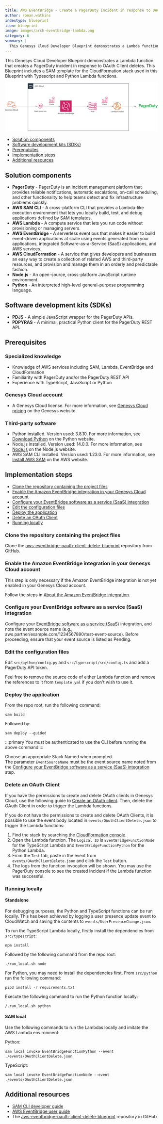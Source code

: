 ```yaml
---
title: AWS EventBridge - Create a PagerDuty incident in response to OAuth Client deletes
author: ronan.watkins
indextype: blueprint
icon: blueprint
image: images/arch-eventbridge-lambda.png
category: 6
summary: |
  This Genesys Cloud Developer Blueprint demonstrates a Lambda function that creates a PagerDuty incident in response to OAuth Client deletes. This Blueprint includes a SAM template for the CloudFormation stack used in this Blueprint with Typescript and Python Lambda functions.
---
```


This Genesys Cloud Developer Blueprint demonstrates a Lambda function that creates a PagerDuty incident in response to OAuth Client deletes. This Blueprint includes a SAM template for the CloudFormation stack used in this Blueprint with Typescript and Python Lambda functions.

![Diagram for the AWS EventBridge - Create a PagerDuty incident in response to OAuth Client deletes Blueprint](images/arch-eventbridge-lambda.png "Diagram for the AWS EventBridge - Create a PagerDuty incident in response to OAuth Client deletes Blueprint")

* [Solution components](#solution-components "Goes to the Solutions components section")
* [Software development kits (SDKs)](#software-development-kits-sdks "Goes to the Software development kits (SDKs) section")
* [Prerequisites](#prerequisites "Goes to the Prerequisites section")
* [Implementation steps](#implementation-steps "Goes to the Implementation steps section")
* [Additional resources](#additional-resources "Goes to the Additional resources section")

## Solution components

* **PagerDuty** - PagerDuty is an incident management platform that provides reliable notifications, automatic escalations, on-call scheduling, and other functionality to help teams detect and fix infrastructure problems quickly.
* **AWS SAM CLI** - A cross-platform CLI that provides a Lambda-like execution environment that lets you locally build, test, and debug applications defined by SAM templates.
* **AWS Lambda** - A compute service that lets you run code without provisioning or managing servers.
* **AWS EventBridge** - A serverless event bus that makes it easier to build event-driven applications at scale using events generated from your applications, integrated Software-as-a-Service (SaaS) applications, and AWS services.
* **AWS CloudFormation** - A service that gives developers and businesses an easy way to create a collection of related AWS and third-party resources, and provision and manage them in an orderly and predictable fashion.
* **Node.js** - An open-source, cross-platform JavaScript runtime environment.
* **Python** - An interpreted high-level general-purpose programming language.

## Software development kits (SDKs)

* **PDJS** - A simple JavaScript wrapper for the PagerDuty APIs.
* **PDPYRAS** - A minimal, practical Python client for the PagerDuty REST API.

## Prerequisites

### Specialized knowledge

* Knowledge of AWS services including SAM, Lambda, EventBridge and CloudFormation
* Familiarity with PagerDuty and/or the PagerDuty REST API
* Experience with TypeScript, JavaScript or Python

### Genesys Cloud account

* A Genesys Cloud license. For more information, see [Genesys Cloud pricing](https://www.genesys.com/pricing "Opens the Genesys Cloud pricing page") on the Genesys website.

### Third-party software

* Python installed. Version used: 3.8.10. For more information, see [Download Python](https://www.python.org/downloads/ "Opens the Download Python page") on the Python website.
* Node.js installed. Version used: 14.0.0. For more information, see [Node.js](https://nodejs.org/en/ "Opens the Node.js page") on the Node.js website.
* AWS SAM CLI installed. Version used: 1.23.0. For more information, see [Install AWS SAM](https://docs.aws.amazon.com/serverless-application-model/latest/developerguide/serverless-sam-cli-install.html "Opens the Install AWS SAM CLI page") on the AWS website.

## Implementation steps

* [Clone the repository containing the project files](#clone-the-repository-containing-the-project-files "Goes to the Clone the repository containing the project files section")
* [Enable the Amazon EventBridge integration in your Genesys Cloud account](#enable-the-amazon-eventbridge-integration-in-your-genesys-cloud-account "Goes to the Enable the Amazon EventBridge integration in your Genesys Cloud account section")
* [Configure your EventBridge software as a service (SaaS) integration](#configure-your-eventbridge-software-as-a-service-saas-integration "Goes to the Configure your EventBridge software as a service (SaaS) integration section")
* [Edit the configuration files](#edit-the-configuration-files  "Goes to the Edit the configuration files section")
* [Deploy the application](#deploy-the-application "Goes to the Deploy the application section")
* [Delete an OAuth Client](#delete-an-oauth-client "Goes to the Delete an OAuth Client section")
* [Running locally](#running-locally "Running locally")

### Clone the repository containing the project files

Clone the [aws-eventbridge-oauth-client-delete-blueprint](https://github.com/GenesysCloudBlueprints/aws-eventbridge-oauth-client-delete-blueprint "Opens the aws-eventbridge-oauth-client-delete-blueprint repository in GitHub") repository from GitHub.

### Enable the Amazon EventBridge integration in your Genesys Cloud account

This step is only necessary if the Amazon EventBridge integration is not yet enabled in your Genesys Cloud account.  

Follow the steps in [About the Amazon EventBridge integration](https://help.mypurecloud.com/articles/about-the-amazon-eventbridge-integration/ "Opens the About the Amazon EventBridge integration on the Genesys Cloud Resource Centre").

### Configure your EventBridge software as a service (SaaS) integration

Configure your [EventBridge software as a service (SaaS)](https://console.aws.amazon.com/events/home?region=us-east-1#/partners) integration, and note the event source name (e.g., aws.partner/example.com/1234567890/test-event-source). Before proceeding, ensure that your event source is listed as Pending.

### Edit the configuration files

Edit `src/python/config.py` and `src/typescript/src/config.ts` and add a PagerDuty API token.  

Feel free to remove the source code of either Lambda function and remove the references to it from `template.yml` if you don't wish to use it.

### Deploy the application

From the repo root, run the following command:

```
sam build
```

Followed by:

```
sam deploy --guided
```

:::primary
You must be authenticated to use the CLI before running the above command
:::

Choose an appropriate Stack Named when prompted.  
The parameter `EventSourceName` must be the event source name noted from the [Configure your EventBridge software as a service (SaaS) integration](#configure-your-eventbridge-software-as-a-service-(saas)-integration "Goes to the Configure your EventBridge software as a service (SaaS) integration section") step.

### Delete an OAuth Client

If you have the permissions to create and delete OAuth clients in Genesys Cloud, use the following guide to [Create an OAuth client](https://help.mypurecloud.com/articles/create-an-oauth-client/). Then, delete the OAuth Client in order to trigger the Lambda functions.  

If you do not have the permissions to create and delete OAuth Clients, it is possible to use the event body located in `events/OAuthClientDelete.json` to trigger the Lambda functions:
1. Find the stack by searching the [CloudFormation console](https://console.aws.amazon.com/cloudformation/home).
2. Open the Lambda function. The `Logical ID` is `EventBridgeFunctionNode` for the TypeScript Lambda and `EventBridgeFunctionPython` for the Python Lambda.
3. From the `Test` tab, paste in the event from `events/OAuthClientDelete.json` and click the `Test` button.
4. The logs from the function invocation will be shown. You may use the PagerDuty console to see the created incident if the Lambda function was successful.

### Running locally

#### Standalone

For debugging purposes, the Python and TypeScript functions can be run locally. This has been achieved by logging a user presence update event to CloudWatch and saving the contents to `events/UserPresenceChange.json`.  

To run the TypeScript Lambda locally, firstly install the dependencies from `src/typescript`:

```
npm install
```

Followed by the following command from the repo root:

```
./run_local.sh node
```

For Python, you may need to install the dependencies first. From `src/python` run the following command:

```
pip3 install -r requirements.txt
```

Execute the following command to run the Python function locally:

```
/.run_local.sh python
```

#### SAM local

Use the following commands to run the Lambdas locally and imitate the AWS Lambda environment:

Python:
```
sam local invoke EventBridgeFunctionPython --event ./events/OAuthClientDelete.json
```

TypeScript:
```
sam local invoke EventBridgeFunctionNode --event ./events/OAuthClientDelete.json
```

## Additional resources

* [SAM CLI developer guide](https://docs.aws.amazon.com/serverless-application-model/latest/developerguide/serverless-sam-cli-command-reference.html "Opens the SAM CLI developer guide")
* [AWS EventBridge user guide](https://docs.aws.amazon.com/eventbridge/latest/userguide/eb-what-is.html "Opens the AWS EventBridge user guide")
* The [aws-eventbridge-oauth-client-delete-blueprint](https://github.com/GenesysCloudBlueprints/aws-eventbridge-oauth-client-delete-blueprint "Opens the aws-eventbridge-oauth-client-delete-blueprint repository in GitHub") repository in GitHub